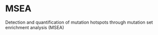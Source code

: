 MSEA
====

Detection and quantification of mutation hotspots through mutation set enrichment analysis (MSEA)

